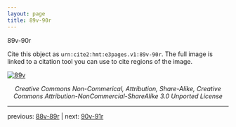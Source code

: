 ```yaml
---
layout: page
title: 89v-90r
---
```


89v-90r

Cite this object as `urn:cite2:hmt:e3pages.v1:89v-90r`. The full image is linked to a citation tool you can use to cite regions of the image.

[![89v](http://www.homermultitext.org/iipsrv?IIIF=/project/homer/pyramidal/deepzoom/hmt/e3bifolio/v1/E3_89v_90r.tif/full/800,/0/default.jpg)](http://www.homermultitext.org/ict2/?urn=urn:cite2:hmt:e3bifolio.v1:E3_89v_90r) 

<p style="text-align: center; font-style: italic;">Creative Commons Non-Commerical, Attribution, Share-Alike, Creative Commons Attribution-NonCommercial-ShareAlike 3.0 Unported License</p>

---

previous: [88v-89r](../88v-89r/) | next: [90v-91r](../90v-91r/)